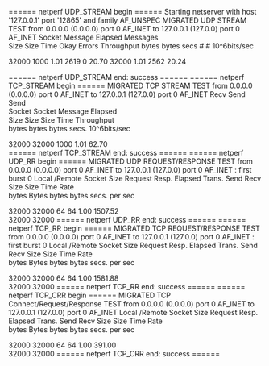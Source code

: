 ====== netperf UDP_STREAM begin ======
Starting netserver with host '127.0.0.1' port '12865' and family AF_UNSPEC
MIGRATED UDP STREAM TEST from 0.0.0.0 (0.0.0.0) port 0 AF_INET to 127.0.0.1 (127.0.0) port 0 AF_INET
Socket  Message  Elapsed      Messages                
Size    Size     Time         Okay Errors   Throughput
bytes   bytes    secs            #      #   10^6bits/sec

 32000    1000   1.01         2619      0      20.70
 32000           1.01         2562             20.24

====== netperf UDP_STREAM end: success ======
====== netperf TCP_STREAM begin ======
MIGRATED TCP STREAM TEST from 0.0.0.0 (0.0.0.0) port 0 AF_INET to 127.0.0.1 (127.0.0) port 0 AF_INET
Recv   Send    Send                          
Socket Socket  Message  Elapsed              
Size   Size    Size     Time     Throughput  
bytes  bytes   bytes    secs.    10^6bits/sec  

 32000  32000   1000    1.01       62.70   
====== netperf TCP_STREAM end: success ======
====== netperf UDP_RR begin ======
MIGRATED UDP REQUEST/RESPONSE TEST from 0.0.0.0 (0.0.0.0) port 0 AF_INET to 127.0.0.1 (127.0.0) port 0 AF_INET : first burst 0
Local /Remote
Socket Size   Request  Resp.   Elapsed  Trans.
Send   Recv   Size     Size    Time     Rate         
bytes  Bytes  bytes    bytes   secs.    per sec   

32000  32000  64       64      1.00     1507.52   
32000  32000 
====== netperf UDP_RR end: success ======
====== netperf TCP_RR begin ======
MIGRATED TCP REQUEST/RESPONSE TEST from 0.0.0.0 (0.0.0.0) port 0 AF_INET to 127.0.0.1 (127.0.0) port 0 AF_INET : first burst 0
Local /Remote
Socket Size   Request  Resp.   Elapsed  Trans.
Send   Recv   Size     Size    Time     Rate         
bytes  Bytes  bytes    bytes   secs.    per sec   

32000  32000  64       64      1.00     1581.88   
32000  32000 
====== netperf TCP_RR end: success ======
====== netperf TCP_CRR begin ======
MIGRATED TCP Connect/Request/Response TEST from 0.0.0.0 (0.0.0.0) port 0 AF_INET to 127.0.0.1 (127.0.0) port 0 AF_INET
Local /Remote
Socket Size   Request  Resp.   Elapsed  Trans.
Send   Recv   Size     Size    Time     Rate         
bytes  Bytes  bytes    bytes   secs.    per sec   

32000  32000  64       64      1.00      391.00   
32000  32000 
====== netperf TCP_CRR end: success ======
